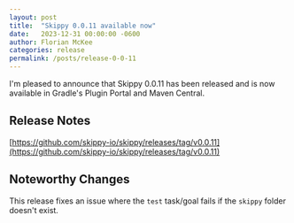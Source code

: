 ```yaml
---
layout: post
title:  "Skippy 0.0.11 available now"
date:   2023-12-31 00:00:00 -0600
author: Florian McKee
categories: release
permalink: /posts/release-0-0-11
---
```


I'm pleased to announce that Skippy 0.0.11 has been released and is now available in Gradle's Plugin Portal and Maven
Central.

## Release Notes

[https://github.com/skippy-io/skippy/releases/tag/v0.0.11](https://github.com/skippy-io/skippy/releases/tag/v0.0.11)

## Noteworthy Changes

This release fixes an issue where the `test` task/goal fails if the `skippy` folder doesn't exist.